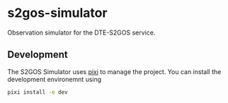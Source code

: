 # s2gos-simulator
Observation simulator for the DTE-S2GOS service.

## Development

The S2GOS Simulator uses [pixi](https://pixi.sh/dev/) to manage the project. You can install the development environemnt using

```bash
pixi install -e dev
```

